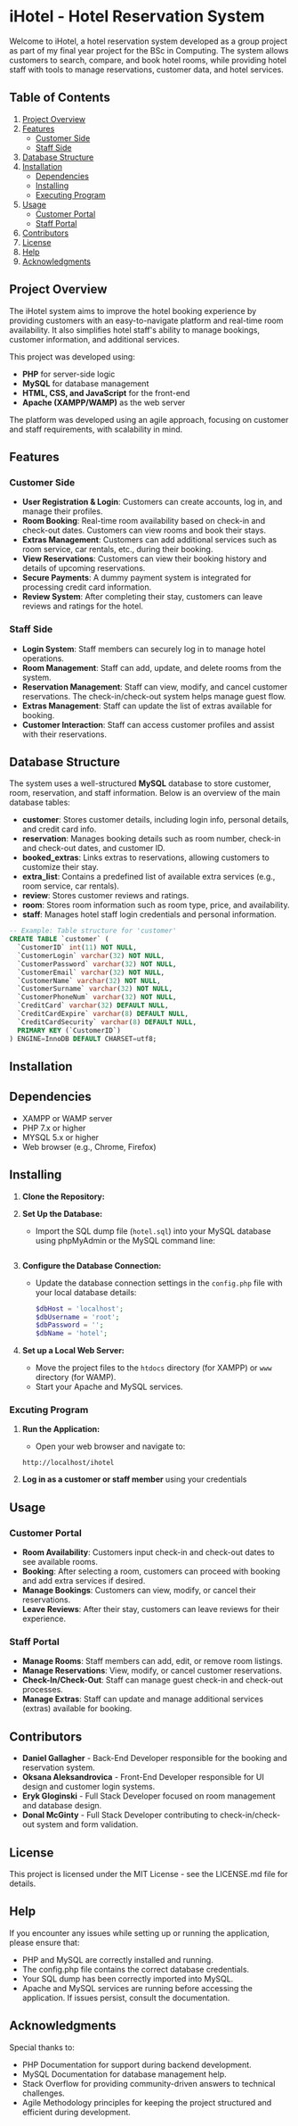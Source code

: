 # iHotel - Hotel Reservation System

Welcome to iHotel, a hotel reservation system developed as a group project as part of my final year project for the BSc in Computing. The system allows customers to search, compare, and book hotel rooms, while providing hotel staff with tools to manage reservations, customer data, and hotel services.

## Table of Contents
1. [Project Overview](#project-overview)
2. [Features](#features)
   - [Customer Side](#customer-side)
   - [Staff Side](#staff-side)
3. [Database Structure](#database-structure)
4. [Installation](#installation)
   - [Dependencies](#dependencies)
   - [Installing](#installing)
   - [Executing Program](#executing-program)
5. [Usage](#usage)
   - [Customer Portal](#customer-portal)
   - [Staff Portal](#staff-portal)
6. [Contributors](#contributors)
7. [License](#license)
8. [Help](#help)
9. [Acknowledgments](#acknowledgments)

## Project Overview

The iHotel system aims to improve the hotel booking experience by providing customers with an easy-to-navigate platform and real-time room availability. It also simplifies hotel staff's ability to manage bookings, customer information, and additional services.

This project was developed using:
* **PHP** for server-side logic
* **MySQL** for database management
* **HTML, CSS, and JavaScript** for the front-end
* **Apache (XAMPP/WAMP)** as the web server

The platform was developed using an agile approach, focusing on customer and staff requirements, with scalability in mind.

## Features

### Customer Side
* **User Registration & Login**: Customers can create accounts, log in, and manage their profiles.
* **Room Booking**: Real-time room availability based on check-in and check-out dates. Customers can view rooms and book their stays.
* **Extras Management**: Customers can add additional services such as room service, car rentals, etc., during their booking.
* **View Reservations**: Customers can view their booking history and details of upcoming reservations.
* **Secure Payments**: A dummy payment system is integrated for processing credit card information.
* **Review System**: After completing their stay, customers can leave reviews and ratings for the hotel.

### Staff Side
* **Login System**: Staff members can securely log in to manage hotel operations.
* **Room Management**: Staff can add, update, and delete rooms from the system.
* **Reservation Management**: Staff can view, modify, and cancel customer reservations. The check-in/check-out system helps manage guest flow.
* **Extras Management**: Staff can update the list of extras available for booking.
* **Customer Interaction**: Staff can access customer profiles and assist with their reservations.

## Database Structure

The system uses a well-structured **MySQL** database to store customer, room, reservation, and staff information. Below is an overview of the main database tables:

* **customer**: Stores customer details, including login info, personal details, and credit card info.
* **reservation**: Manages booking details such as room number, check-in and check-out dates, and customer ID.
* **booked_extras**: Links extras to reservations, allowing customers to customize their stay.
* **extra_list**: Contains a predefined list of available extra services (e.g., room service, car rentals).
* **review**: Stores customer reviews and ratings.
* **room**: Stores room information such as room type, price, and availability.
* **staff**: Manages hotel staff login credentials and personal information.

```sql
-- Example: Table structure for 'customer'
CREATE TABLE `customer` (
  `CustomerID` int(11) NOT NULL,
  `CustomerLogin` varchar(32) NOT NULL,
  `CustomerPassword` varchar(32) NOT NULL,
  `CustomerEmail` varchar(32) NOT NULL,
  `CustomerName` varchar(32) NOT NULL,
  `CustomerSurname` varchar(32) NOT NULL,
  `CustomerPhoneNum` varchar(32) NOT NULL,
  `CreditCard` varchar(32) DEFAULT NULL,
  `CreditCardExpire` varchar(8) DEFAULT NULL,
  `CreditCardSecurity` varchar(8) DEFAULT NULL,
  PRIMARY KEY (`CustomerID`)
) ENGINE=InnoDB DEFAULT CHARSET=utf8;
```

## Installation 

## Dependencies 
- XAMPP or WAMP server
- PHP 7.x or higher
- MYSQL 5.x or higher
- Web browser (e.g., Chrome, Firefox)

## Installing
1. **Clone the Repository:**

2. **Set Up the Database:**
   - Import the SQL dump file (`hotel.sql`) into your MySQL database using phpMyAdmin or the MySQL command line:
     ```bash
     ```
3. **Configure the Database Connection:**
   - Update the database connection settings in the `config.php` file with your local database details:
     ```php
     $dbHost = 'localhost';
     $dbUsername = 'root';
     $dbPassword = '';
     $dbName = 'hotel';
     ```
     
4. **Set up a Local Web Server:**
   - Move the project files to the `htdocs` directory (for XAMPP) or `www` directory (for WAMP).
   - Start your Apache and MySQL services.

### Excuting Program

1. **Run the Application:**
   - Open your web browser and navigate to:
   ```
   http://localhost/ihotel
   ```

2. **Log in as a customer or staff member** using your credentials

## Usage

### Customer Portal

- **Room Availability**: Customers input check-in and check-out dates to see available rooms.
- **Booking**: After selecting a room, customers can proceed with booking and add extra services if desired.
- **Manage Bookings**: Customers can view, modify, or cancel their reservations.
- **Leave Reviews**: After their stay, customers can leave reviews for their experience.

### Staff Portal

- **Manage Rooms**: Staff members can add, edit, or remove room listings.
- **Manage Reservations**: View, modify, or cancel customer reservations.
- **Check-In/Check-Out**: Staff can manage guest check-in and check-out processes.
- **Manage Extras**: Staff can update and manage additional services (extras) available for booking.

## Contributors

- **Daniel Gallagher** - Back-End Developer responsible for the booking and reservation system.
- **Oksana Aleksandrovica** - Front-End Developer responsible for UI design and customer login systems.
- **Eryk Gloginski** - Full Stack Developer focused on room management and database design.
- **Donal McGinty** - Full Stack Developer contributing to check-in/check-out system and form validation.

## License

This project is licensed under the MIT License - see the LICENSE.md file for details.   

## Help
If you encounter any issues while setting up or running the application, please ensure that:

- PHP and MySQL are correctly installed and running.
- The config.php file contains the correct database credentials.
- Your SQL dump has been correctly imported into MySQL.
- Apache and MySQL services are running before accessing the application.
If issues persist, consult the documentation.

## Acknowledgments
Special thanks to:

- PHP Documentation for support during backend development.
- MySQL Documentation for database management help.
- Stack Overflow for providing community-driven answers to technical challenges.
- Agile Methodology principles for keeping the project structured and efficient during development.


     

